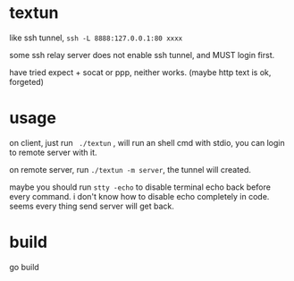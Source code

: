 # textun
like ssh tunnel, `ssh -L 8888:127.0.0.1:80 xxxx`

some ssh relay server does not enable ssh tunnel, and MUST login first.

have tried expect + socat or ppp, neither works. (maybe http text is ok, forgeted)

# usage
on client, just run ` ./textun` , will run an shell cmd with stdio, you can login to remote server with it.

on remote server, run `./textun -m server`, the tunnel will created.

maybe you should run `stty -echo` to disable terminal echo back before every command. i don't know how to disable echo completely in code. seems every thing send server will get back.

# build
go build
